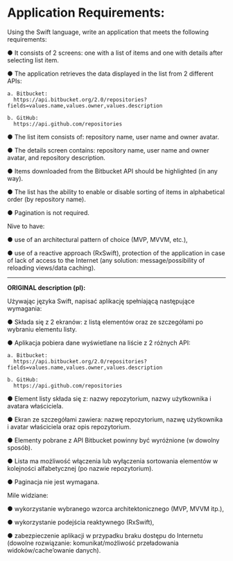 # Application Requirements:

Using the Swift language, write an application that meets the following requirements:
  
  ● It consists of 2 screens: one with a list of items and one with details after selecting
    list item.
  
  ● The application retrieves the data displayed in the list from 2 different APIs:
    
    a. Bitbucket:
      https://api.bitbucket.org/2.0/repositories?fields=values.name,values.owner,values.description
    
    b. GitHub:
      https://api.github.com/repositories
  
  ● The list item consists of: repository name, user name and owner avatar.
  
  ● The details screen contains: repository name, user name and owner avatar, and repository description.
  
  ● Items downloaded from the Bitbucket API should be highlighted (in any way).
  
  ● The list has the ability to enable or disable sorting of items in alphabetical order (by repository name).
  
  ● Pagination is not required.
  
  Nive to have:
  
  ● use of an architectural pattern of choice (MVP, MVVM, etc.),
  
  ● use of a reactive approach (RxSwift),
    protection of the application in case of lack of access to the Internet (any
    solution: message/possibility of reloading views/data caching).


------------------------------
**ORIGINAL description (pl):**

Używając języka Swift, napisać aplikację spełniającą następujące wymagania:
  
  ● Składa się z 2 ekranów: z listą elementów oraz ze szczegółami po wybraniu
  elementu listy.
  
  ● Aplikacja pobiera dane wyświetlane na liście z 2 różnych API:
    
    a. Bitbucket:
      https://api.bitbucket.org/2.0/repositories?fields=values.name,values.owner,values.description
    
    b. GitHub:
      https://api.github.com/repositories
  
  ● Element listy składa się z: nazwy repozytorium, nazwy użytkownika i avatara właściciela.
  
  ● Ekran ze szczegółami zawiera: nazwę repozytorium, nazwę użytkownika i avatar właściciela oraz opis repozytorium.
  
  ● Elementy pobrane z API Bitbucket powinny być wyróżnione (w dowolny sposób).
  
  ● Lista ma możliwość włączenia lub wyłączenia sortowania elementów w kolejności alfabetycznej (po nazwie repozytorium).
  
  ● Paginacja nie jest wymagana.
  
  Mile widziane:
  
  ● wykorzystanie wybranego wzorca architektonicznego (MVP, MVVM itp.),
  
  ● wykorzystanie podejścia reaktywnego (RxSwift),
  
  ● zabezpieczenie aplikacji w przypadku braku dostępu do Internetu (dowolne
  rozwiązanie: komunikat/możliwość przeładowania widoków/cache’owanie danych).

